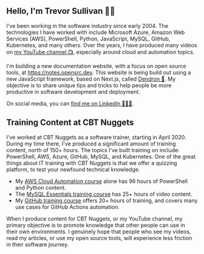 ## Hello, I'm Trevor Sullivan 👋🏻

I've been working in the software industry since early 2004.
The technologies I have worked with include Microsoft Azure, Amazon Web Services (AWS), PowerShell, Python, JavaScript, MySQL, GitHub, Kubernetes, and many others. 
Over the years, I have produced many videos on [my YouTube channel 📺](https://youtube.com/trevorsullivan), especially around cloud and automation topics.

I'm building a new documentation website, with a focus on open source tools, at https://notes.opensrc.dev.
This website is being build out using a new JavaScript framework, based on Next.js, called [Dendron 🌱](https://dendron.so).
My objective is to share unique tips and tricks to help people be more productive in software development and deployment.

On social media, you can [find me on LinkedIn 👨🏻‍🚀](https://www.linkedin.com/in/trevor-sullivan-310000225/).

## Training Content at CBT Nuggets

I've worked at CBT Nuggets as a software trainer, starting in April 2020. 
During my time there, I've produced a significant amount of training content, north of 150+ hours.
The topics I've built training on include: PowerShell, AWS, Azure, GitHub, MySQL, and Kubernetes.
One of the great things about IT training with CBT Nuggets is that we offer a quizzing platform, to test your newfound technical knowledge.

- My [AWS Cloud Automation course](https://www.cbtnuggets.com/it-training/aws/cloud-automation) alone has 96 hours of PowerShell and Python content.
- The [MySQL Essentials training course](https://www.cbtnuggets.com/it-training/programming-and-development/my-sql-essentials) has 25+ hours of video content.
- My [GitHub training course](https://www.cbtnuggets.com/it-training/programming-and-development/github) offers 20+ hours of training, and covers many use cases for GitHub Actions automation.

When I produce content for CBT Nuggets, or my YouTube channel, my primary objective is to promote knowledge that other people can use in their own environments.
I genuinely hope that people who see my videos, read my articles, or use my open source tools, will experience less friction in their software journey.
